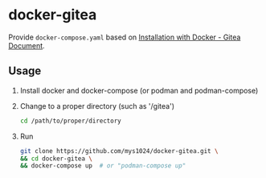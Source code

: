 # docker-gitea

Provide `docker-compose.yaml` based on [Installation with Docker - Gitea Document](https://docs.gitea.io/en-us/install-with-docker/).

## Usage

1. Install docker and docker-compose (or podman and podman-compose)

2. Change to a proper directory (such as '/gitea')

   ```bash
   cd /path/to/proper/directory
   ```

3. Run

    ```bash
    git clone https://github.com/mys1024/docker-gitea.git \
    && cd docker-gitea \
    && docker-compose up  # or "podman-compose up"
    ```
